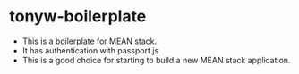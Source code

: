 # tonyw-boilerplate

- This is a boilerplate for MEAN stack.
- It has authentication with passport.js
- This is a good choice for starting to build a new MEAN stack application.